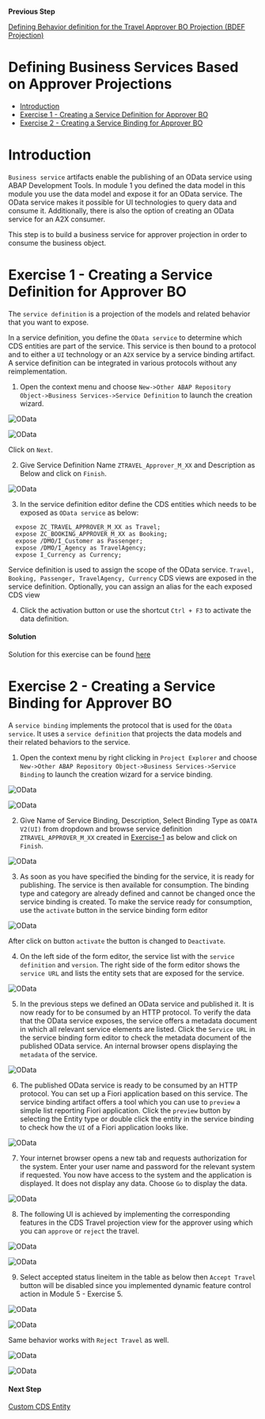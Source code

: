 **Previous Step**

[Defining Behavior definition for the Travel Approver BO Projection (BDEF Projection)](/docs/Managed%20Implementation/DefiningBehaviordefinitionAM/README.md)

# Defining Business Services Based on Approver Projections
* [Introduction](#introduction)
* [Exercise 1 - Creating a Service Definition for Approver BO](#exercise-1)
* [Exercise 2 - Creating a Service Binding for Approver BO](#exercise-2)

<a id="introduction"></a>
# Introduction

`Business service` artifacts enable the publishing of an OData service using ABAP Development Tools. In module 1 you defined the data model in this module you use the data model and expose it for an OData service. The OData service makes it possible for UI technologies to query data and consume it. Additionally, there is also the option of creating an OData service for an A2X consumer.

This step is to build a business service for approver projection in order to consume the business object. 

<a id="exercise-1"></a>
# Exercise 1 - Creating a Service Definition for Approver BO

The `service definition` is a projection of the models and related behavior that you want to expose. 

In a service definition, you define the `OData service` to determine which CDS entities are part of the service. This service is then bound to a protocol and to either a `UI` technology or an `A2X` service by a service binding artifact. A service definition can be integrated in various protocols without any reimplementation.

1.	Open the context menu and choose `New->Other ABAP Repository Object->Business Services->Service Definition` to launch the creation wizard.

![OData](images/1NewOther.png)

![OData](images/2ServiceDefWiz.png)

Click on `Next`.

2.	Give Service Definition Name `ZTRAVEL_Approver_M_XX` and Description as Below and click on `Finish`.

![OData](images/3ServDefName.png)

3.	In the service definition editor define the CDS entities which needs to be exposed as `OData service` as below:

```
  expose ZC_TRAVEL_APPROVER_M_XX as Travel;
  expose ZC_BOOKING_APPROVER_M_XX as Booking;
  expose /DMO/I_Customer as Passenger;
  expose /DMO/I_Agency as TravelAgency;
  expose I_Currency as Currency; 
```

Service definition is used to assign the scope of the OData service. `Travel, Booking, Passenger, TravelAgency, Currency` CDS views are exposed in the service definition. Optionally, you can assign an alias for the each exposed CDS view

4.	Click the activation button or use the shortcut `Ctrl + F3` to activate the data definition.

#### Solution 
Solution for this exercise can be found [here](/docs/Managed%20Implementation/DefiningBusinessServicesAM/Solutions/Exercise-1)

<a id="exercise-2"></a>
# Exercise 2 - Creating a Service Binding for Approver BO

A `service binding` implements the protocol that is used for the `OData service`. It uses a `service definition` that projects the data models and their related behaviors to the service.

1.	Open the context menu by right clicking in `Project Explorer` and choose `New->Other ABAP Repository Object->Business Services->Service Binding` to launch the creation wizard for a service binding.

![OData](images/1NewOther.png)

![OData](images/2ServBind.png)

2.	Give Name of Service Binding, Description, Select Binding Type as `ODATA V2(UI)` from dropdown and browse service definition `ZTRAVEL_APPROVER_M_XX` created in [Exercise-1](#exercise-1) as below and click on `Finish`. 

![OData](images/2ServBindName.png)

3.	As soon as you have specified the binding for the service, it is ready for publishing. The service is then available for consumption. The binding type and category are already defined and cannot be changed once the service binding is created. To make the service ready for consumption, use the `activate` button in the service binding form editor

![OData](images/3ActivateOData.png)

After click on button `activate` the button is changed to `Deactivate`.

4.	On the left side of the form editor, the service list with the `service definition` and `version`. The right side of the form editor shows the `service URL` and lists the entity sets that are exposed for the service.

![OData](images/4ServiceURL.png)

5.	In the previous steps we defined an OData service and published it. It is now ready for to be consumed by an HTTP protocol. To verify the data that the OData service exposes, the service offers a metadata document in which all relevant service elements are listed. Click the `Service URL` in the service binding form editor to check the metadata document of the published OData service. An internal browser opens displaying the `metadata` of the service.

![OData](images/5Metadata.png)

6.	The published OData service is ready to be consumed by an HTTP protocol. You can set up a Fiori application based on this service. The service binding artifact offers a tool which you can use to `preview` a simple list reporting Fiori application. Click the `preview` button by selecting the Entity type or double click the entity in the service binding to check how the `UI` of a Fiori application looks like.

![OData](images/6Preview.png)

7.	Your internet browser opens a new tab and requests authorization for the system. Enter your user name and password for the relevant system if requested. You now have access to the system and the application is displayed. It does not display any data. Choose `Go` to display the data.

![OData](images/7Go.png)

8.	The following UI is achieved by implementing the corresponding features in the CDS Travel projection view for the approver using which you can `approve` or `reject` the travel.

![OData](images/8Buttons.png)

![OData](images/9DisplayButtons.png)

9.	Select accepted status lineitem in the table as below then `Accept Travel` button will be disabled since you implemented dynamic feature control action in Module 5 - Exercise 5. 

![OData](images/10DisableAcceptB.png)

![OData](images/11DisplayAccept.png)

Same behavior works with `Reject Travel` as well.

![OData](images/12DisableRejectB.png)

![OData](images/13DisplayReject.png)

#### Next Step

[Custom CDS Entity](/docs/Managed%20Implementation/CustomCDSEntity/readme.md)
